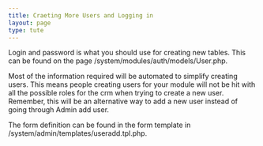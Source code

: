 ```yaml
---
title: Craeting More Users and Logging in
layout: page
type: tute
---
```

Login and password is what you should use for creating new tables. This can be found on the page /system/modules/auth/models/User.php.


Most of the information required will be automated to simplify creating users. This means people creating users for your module will not be hit with all the possible roles for the crm when trying to create a new user.<br> Remember, this will be an alternative way to add a new user instead of going through Admin add user.

The form definition can be found in the form template in /system/admin/templates/useradd.tpl.php.